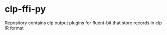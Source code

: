 # clp-ffi-py

Repository contains clp output plugins for fluent-bit that store records in clp IR format
